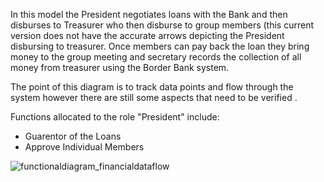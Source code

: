 In this model the President negotiates loans with the Bank and then disburses to Treasurer who then disburse to group members (this current version does not have the accurate arrows depicting the President disbursing to treasurer. Once members can pay back the loan they bring money to the group meeting and secretary records the collection of all money from treasurer using the Border Bank system. 

The point of this diagram is to track data points and flow through the system however there are still some aspects that need to be verified .

Functions allocated to the role "President" include:
* Guarentor of the Loans
* Approve Individual Members


![functionaldiagram_financialdataflow](https://cloud.githubusercontent.com/assets/8837791/18261807/9b02b6a2-73c1-11e6-9333-7deb2cddcd38.jpeg)
